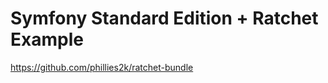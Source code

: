 Symfony Standard Edition + Ratchet Example
========================
https://github.com/phillies2k/ratchet-bundle
